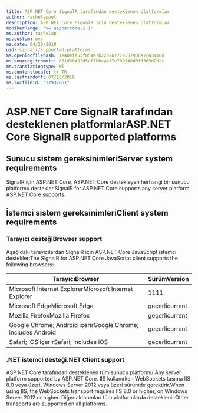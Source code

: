```yaml
---
title: ASP.NET Core SignalR tarafından desteklenen platformlar
author: rachelappel
description: ASP.NET Core SignalR için desteklenen platformlar
monikerRange: '>= aspnetcore-2.1'
ms.author: rachelap
ms.custom: mvc
ms.date: 04/20/2018
uid: signalr/supported-platforms
ms.openlocfilehash: 1e40efa53f854e7b223287779557936a7c43410d
ms.sourcegitcommit: 661d30492d5ef7bbca4f7e709f40d8f3309d2dac
ms.translationtype: MT
ms.contentlocale: tr-TR
ms.lasthandoff: 07/10/2018
ms.locfileid: "37937861"
---
```

# <a name="aspnet-core-signalr-supported-platforms"></a><span data-ttu-id="8d34c-103">ASP.NET Core SignalR tarafından desteklenen platformlar</span><span class="sxs-lookup"><span data-stu-id="8d34c-103">ASP.NET Core SignalR supported platforms</span></span>

## <a name="server-system-requirements"></a><span data-ttu-id="8d34c-104">Sunucu sistem gereksinimleri</span><span class="sxs-lookup"><span data-stu-id="8d34c-104">Server system requirements</span></span>

<span data-ttu-id="8d34c-105">SignalR için ASP.NET Core, ASP.NET Core destekleyen herhangi bir sunucu platformu destekler.</span><span class="sxs-lookup"><span data-stu-id="8d34c-105">SignalR for ASP.NET Core supports any server platform ASP.NET Core supports.</span></span>

## <a name="client-system-requirements"></a><span data-ttu-id="8d34c-106">İstemci sistem gereksinimleri</span><span class="sxs-lookup"><span data-stu-id="8d34c-106">Client system requirements</span></span>

### <a name="browser-support"></a><span data-ttu-id="8d34c-107">Tarayıcı desteği</span><span class="sxs-lookup"><span data-stu-id="8d34c-107">Browser support</span></span>

<span data-ttu-id="8d34c-108">Aşağıdaki tarayıcılardan SignalR için ASP.NET Core JavaScript istemci destekler:</span><span class="sxs-lookup"><span data-stu-id="8d34c-108">The SignalR for ASP.NET Core JavaScript client supports the following browsers:</span></span>

| <span data-ttu-id="8d34c-109">Tarayıcı</span><span class="sxs-lookup"><span data-stu-id="8d34c-109">Browser</span></span> | <span data-ttu-id="8d34c-110">Sürüm</span><span class="sxs-lookup"><span data-stu-id="8d34c-110">Version</span></span> |
| ------- | ------- |
| <span data-ttu-id="8d34c-111">Microsoft Internet Explorer</span><span class="sxs-lookup"><span data-stu-id="8d34c-111">Microsoft Internet Explorer</span></span> | <span data-ttu-id="8d34c-112">11</span><span class="sxs-lookup"><span data-stu-id="8d34c-112">11</span></span> |
| <span data-ttu-id="8d34c-113">Microsoft Edge</span><span class="sxs-lookup"><span data-stu-id="8d34c-113">Microsoft Edge</span></span> | <span data-ttu-id="8d34c-114">geçerli</span><span class="sxs-lookup"><span data-stu-id="8d34c-114">current</span></span> |
| <span data-ttu-id="8d34c-115">Mozilla Firefox</span><span class="sxs-lookup"><span data-stu-id="8d34c-115">Mozilla Firefox</span></span> | <span data-ttu-id="8d34c-116">geçerli</span><span class="sxs-lookup"><span data-stu-id="8d34c-116">current</span></span> |
| <span data-ttu-id="8d34c-117">Google Chrome; Android içerir</span><span class="sxs-lookup"><span data-stu-id="8d34c-117">Google Chrome; includes Android</span></span> | <span data-ttu-id="8d34c-118">geçerli</span><span class="sxs-lookup"><span data-stu-id="8d34c-118">current</span></span> |
| <span data-ttu-id="8d34c-119">Safari; iOS içerir</span><span class="sxs-lookup"><span data-stu-id="8d34c-119">Safari; includes iOS</span></span> | <span data-ttu-id="8d34c-120">geçerli</span><span class="sxs-lookup"><span data-stu-id="8d34c-120">current</span></span> |
 
### <a name="net-client-support"></a><span data-ttu-id="8d34c-121">.NET istemci desteği</span><span class="sxs-lookup"><span data-stu-id="8d34c-121">.NET Client support</span></span>

<span data-ttu-id="8d34c-122">ASP.NET Core tarafından desteklenen tüm sunucu platformu.</span><span class="sxs-lookup"><span data-stu-id="8d34c-122">Any server platform supported by ASP.NET Core.</span></span> <span data-ttu-id="8d34c-123">IIS kullanırken WebSockets taşıma IIS 8.0 veya üzeri, Windows Server 2012 veya üzeri sürümde gerektirir.</span><span class="sxs-lookup"><span data-stu-id="8d34c-123">When using IIS, the WebSockets transport requires IIS 8.0 or higher, on Windows Server 2012 or higher.</span></span> <span data-ttu-id="8d34c-124">Diğer aktarımları tüm platformlarda desteklenir.</span><span class="sxs-lookup"><span data-stu-id="8d34c-124">Other transports are supported on all platforms.</span></span>
